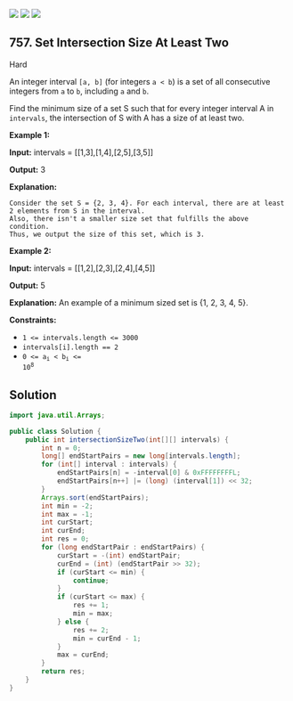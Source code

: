 [![](https://img.shields.io/github/stars/javadev/LeetCode-in-Java?label=Stars&style=flat-square)](https://github.com/javadev/LeetCode-in-Java)
[![](https://img.shields.io/github/forks/javadev/LeetCode-in-Java?label=Fork%20me%20on%20GitHub%20&style=flat-square)](https://github.com/javadev/LeetCode-in-Java/fork)
[![](https://img.shields.io/badge/-LeetCode%20in%20Kotlin-blue?style=flat-square)](https://github.com/javadev/LeetCode-in-Kotlin)

## 757\. Set Intersection Size At Least Two

Hard

An integer interval `[a, b]` (for integers `a < b`) is a set of all consecutive integers from `a` to `b`, including `a` and `b`.

Find the minimum size of a set S such that for every integer interval A in `intervals`, the intersection of S with A has a size of at least two.

**Example 1:**

**Input:** intervals = \[\[1,3],[1,4],[2,5],[3,5]]

**Output:** 3

**Explanation:**

    Consider the set S = {2, 3, 4}. For each interval, there are at least 2 elements from S in the interval.
    Also, there isn't a smaller size set that fulfills the above condition.
    Thus, we output the size of this set, which is 3. 

**Example 2:**

**Input:** intervals = \[\[1,2],[2,3],[2,4],[4,5]]

**Output:** 5

**Explanation:** An example of a minimum sized set is {1, 2, 3, 4, 5}.

**Constraints:**

*   `1 <= intervals.length <= 3000`
*   `intervals[i].length == 2`
*   <code>0 <= a<sub>i</sub> < b<sub>i</sub> <= 10<sup>8</sup></code>

## Solution

```java
import java.util.Arrays;

public class Solution {
    public int intersectionSizeTwo(int[][] intervals) {
        int n = 0;
        long[] endStartPairs = new long[intervals.length];
        for (int[] interval : intervals) {
            endStartPairs[n] = -interval[0] & 0xFFFFFFFFL;
            endStartPairs[n++] |= (long) (interval[1]) << 32;
        }
        Arrays.sort(endStartPairs);
        int min = -2;
        int max = -1;
        int curStart;
        int curEnd;
        int res = 0;
        for (long endStartPair : endStartPairs) {
            curStart = -(int) endStartPair;
            curEnd = (int) (endStartPair >> 32);
            if (curStart <= min) {
                continue;
            }
            if (curStart <= max) {
                res += 1;
                min = max;
            } else {
                res += 2;
                min = curEnd - 1;
            }
            max = curEnd;
        }
        return res;
    }
}
```